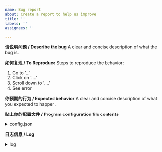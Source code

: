 ```yaml
---
name: Bug report
about: Create a report to help us improve
title: ''
labels: ''
assignees: ''

---
```


**请说明问题 / Describe the bug**
A clear and concise description of what the bug is.

**如何复现 / To Reproduce**
Steps to reproduce the behavior:
1. Go to '...'
2. Click on '....'
3. Scroll down to '....'
4. See error

**你预期的行为 / Expected behavior**
A clear and concise description of what you expected to happen.

**贴上你的配置文件 / Program configuration file contents**
<details>
  <summary>config.json</summary>
  ```
  {.....}
  ```
</details>


**日志信息 / Log**
<details>
  <summary>log</summary>
  ```
  ....
  ```
</details>
